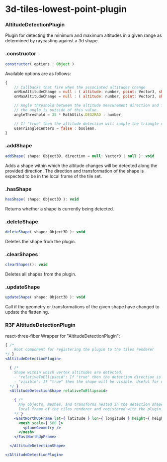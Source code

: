 # 3d-tiles-lowest-point-plugin

### AltitudeDetectionPlugin

Plugin for detecting the minimum and maximum altitudes in a given range as determined by raycasting against a 3d shape.

### .constructor

```js
constructor( options : Object )
```

Available options are as follows:

```js
{
	// Callbacks that fire when the associated altitudes change
	onMinAltitudeChange = null : ( altitude: number, point: Vector3, shape: Object3D ) => void,
	onMaxAltitudeChange = null : ( altitude: number, point: Vector3, shape: Object3D ) => void,

	// Angle threshold between the altitude measurement direction and face such that a point will be rejected if
	// the angle is outside of this value.
	angleThreshold = 35 * MathUtils.DEG2RAD : number,

	// If "true" then the altitude detection will sample the triangle centers rather than the corner vertices
	useTriangleCenters = false : boolean,
}
```

### .addShape

```js
addShape( shape: Object3D, direction = null: Vector3 | null ): void
```

Adds a shape within which the altitude changes will be detected along the provided direction. The direction and transformation of the shape is expected to be in the local frame of the tile set.

### .hasShape

```js
hasShape( shape: Object3D ): void
```

Returns whether a shape is currently being detected.

### .deleteShape

```js
deleteShape( shape: Object3D ): void
```

Deletes the shape from the plugin.

### .clearShapes

```js
clearShapes(): void
```

Deletes all shapes from the plugin.

### .updateShape

```js
updateShape( shape: Object3D ): void
```

Call if the geometry or transformations of the given shape have changed to update the flattening.

### R3F AltitudeDetectionPlugin

react-three-fiber Wrapper for "AltitudeDetectionPlugin":

```jsx
{ /*
	Root component for registering the plugin to the tiles renderer
*/ }
<AltitudeDetectionPlugin>

  { /*
    Shape within which vertex altitudes are detected.
    - "relativeToEllipsoid": If "true" then the detection direction is automatically derived from the shape.
    - "visible": If "true" then the shape will be visible. Useful for debugging
  */ }
  <AltitudeDetectionShape relativeToEllipsoid>

    { /*
      Any objects, meshes, and transforms nested in the detection shapes are implicitly transformed into the
      local frame of the tiles renderer and registered with the plugin.
    */ }
    <EastNorthUpFrame lat={ latitude } lon={ longitude } height={ height }>
      <mesh scale={ 500 }>
        <planeGeometry />
      </mesh>
    </EastNorthUpFrame>

  </AltitudeDetectionShape>

</AltitudeDetectionPlugin>
```
